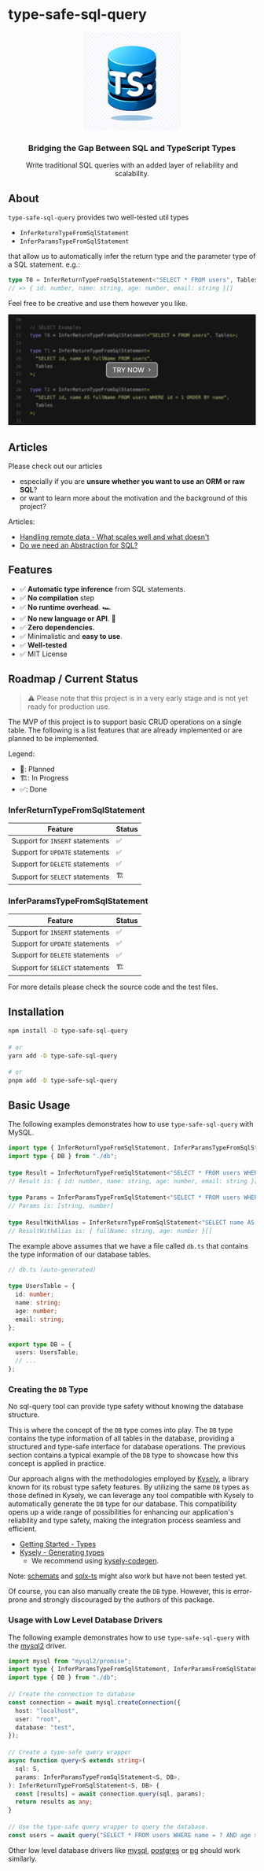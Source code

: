 # type-safe-sql-query

<div align="center">
  <img src="docs/assets/interim_logo.png" width="200px" alt="type-safe-sql-query logo" />
  <h3>Bridging the Gap Between SQL and TypeScript Types</h3>
  <p>Write traditional SQL queries with an added layer of reliability and scalability.</p>
</div>

## About

`type-safe-sql-query` provides two well-tested util types

- `InferReturnTypeFromSqlStatement`
- `InferParamsTypeFromSqlStatement`

that allow us to automatically infer the return type and the parameter type of a SQL statement. e.g.:

```ts
type T0 = InferReturnTypeFromSqlStatement<"SELECT * FROM users", Tables>;
// => { id: number, name: string, age: number, email: string }[]
```

Feel free to be creative and use them however you like.

[![Try Now](docs/assets/try_now.png)](https://stackblitz.com/edit/type-safe-sql-query-demo?file=src%2Fmain.ts&view=editor)

## Articles

Please check out our articles

- especially if you are **unsure whether you want to use an ORM or raw SQL**?
- or want to learn more about the motivation and the background of this project?

Articles:

- [Handling remote data - What scales well and what doesn't](/docs/handling-remote-data.md)
- [Do we need an Abstraction for SQL?](/docs/do-we-need-an-abstraction-for-sql.md)

## Features

- ✅ **Automatic type inference** from SQL statements.
- ✅ **No compilation** step
- ✅ **No runtime overhead**. 🏎️
- ✅ **No new language or API**. 🧠
- ✅ **Zero dependencies.**
- ✅ Minimalistic and **easy to use**.
- ✅ **Well-tested**
- ✅ MIT License

## Roadmap / Current Status

> ⚠️ Please note that this project is in a very early stage and is not yet ready for production use.

The MVP of this project is to support basic CRUD operations on a single table. The following is a list features that are already implemented or are planned to be implemented.

Legend:

- 📝: Planned
- 🏗️: In Progress
- ✅: Done

### InferReturnTypeFromSqlStatement

| Feature                         | Status |
| ------------------------------- | ------ |
| Support for `INSERT` statements | ✅     |
| Support for `UPDATE` statements | ✅     |
| Support for `DELETE` statements | ✅     |
| Support for `SELECT` statements | 🏗️     |

### InferParamsTypeFromSqlStatement

| Feature                         | Status |
| ------------------------------- | ------ |
| Support for `INSERT` statements | ✅     |
| Support for `UPDATE` statements | ✅     |
| Support for `DELETE` statements | ✅     |
| Support for `SELECT` statements | 🏗️     |

For more details please check the source code and the test files.

## Installation

```bash
npm install -D type-safe-sql-query

# or
yarn add -D type-safe-sql-query

# or
pnpm add -D type-safe-sql-query
```

## Basic Usage

The following examples demonstrates how to use `type-safe-sql-query` with MySQL.

```ts
import type { InferReturnTypeFromSqlStatement, InferParamsTypeFromSqlStatement } from "type-safe-sql-query";
import type { DB } from "./db";

type Result = InferReturnTypeFromSqlStatement<"SELECT * FROM users WHERE name = ? AND age > ?", DB>;
// Result is: { id: number, name: string, age: number, email: string }[]

type Params = InferParamsTypeFromSqlStatement<"SELECT * FROM users WHERE name = ? AND age > ?", DB>;
// Params is: [string, number]

type ResultWithAlias = InferReturnTypeFromSqlStatement<"SELECT name AS fullName, age FROM Users", DB>;
// ResultWithAlias is: { fullName: string, age: number }[]
```

The example above assumes that we have a file called `db.ts` that contains the type information of our database tables.

```ts
// db.ts (auto-generated)

type UsersTable = {
  id: number;
  name: string;
  age: number;
  email: string;
};

export type DB = {
  users: UsersTable;
  // ...
};
```

### Creating the `DB` Type

No sql-query tool can provide type safety without knowing the database structure.

This is where the concept of the `DB` type comes into play. The `DB` type contains the type information of all tables in the database, providing a structured and type-safe interface for database operations. The previous section contains a typical example of the `DB` type to showcase how this concept is applied in practice.

Our approach aligns with the methodologies employed by [Kysely](https://kysely.dev/), a library known for its robust type safety features. By utilizing the same `DB` types as those defined in Kysely, we can leverage any tool compatible with Kysely to automatically generate the `DB` type for our database. This compatibility opens up a wide range of possibilities for enhancing our application's reliability and type safety, making the integration process seamless and efficient.

- [Getting Started - Types](https://kysely.dev/docs/getting-started#types)
- [Kysely - Generating types](https://kysely.dev/docs/generating-types)
  - We recommend using [kysely-codegen](https://github.com/RobinBlomberg/kysely-codegen).

Note: [schemats](https://github.com/SweetIQ/schemats) and [sqlx-ts](https://github.com/JasonShin/sqlx-ts) might also work but have not been tested yet.

Of course, you can also manually create the `DB` type. However, this is error-prone and strongly discouraged by the authors of this package.

### Usage with Low Level Database Drivers

The following example demonstrates how to use `type-safe-sql-query` with the [mysql2](https://github.com/sidorares/node-mysql2) driver.

```ts
import mysql from "mysql2/promise";
import type { InferParamsTypeFromSqlStatement, InferParamsFromSqlStatement } from "type-safe-sql-query";
import type { DB } from "./db";

// Create the connection to database
const connection = await mysql.createConnection({
  host: "localhost",
  user: "root",
  database: "test",
});

// Create a type-safe query wrapper
async function query<S extends string>(
  sql: S,
  params: InferParamsTypeFromSqlStatement<S, DB>,
): InferReturnTypeFromSqlStatement<S, DB> {
  const [results] = await connection.query(sql, params);
  return results as any;
}

// Use the type-safe query wrapper to query the database.
const users = await query("SELECT * FROM users WHERE name = ? AND age > ?", ["Michael", 36]);
```

Other low level database drivers like [mysql](https://github.com/mysqljs/mysql), [postgres](https://github.com/porsager/postgres) or [pg](https://node-postgres.com/) should work similarly.
